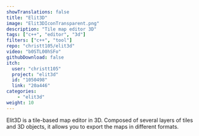 ```yaml
---
showTranslations: false
title: "Elit3D"
image: "Elit3DIconTransparent.png"
description: "Tile map editor 3D"
tags: ["c++", "editor", "3d"]
filters: ["c++", "tool"]
repo: "christt105/elit3d"
video: "b0STL00hSFo"
githubDownload: false
itch:
  user: "christt105"
  project: "elit3d"
  id: "1050498"
  link: "20a446"
categories: 
    - "elit3d"
weight: 10
---
```

Elit3D is a tile-based map editor in 3D. Composed of several layers of tiles and 3D objects, it allows you to export the maps in different formats.